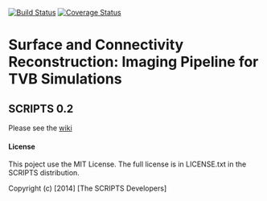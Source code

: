 [![Build Status](https://travis-ci.org/timpx/scripts.svg?branch=nipype)](https://travis-ci.org/timpx/scripts)
[![Coverage Status](https://coveralls.io/repos/timpx/scripts/badge.svg?branch=nipype&service=github)](https://coveralls.io/github/timpx/scripts?branch=nipype)

# Surface and Connectivity Reconstruction: Imaging Pipeline for TVB Simulations
## SCRIPTS 0.2
 
Please see the [wiki](https://github.com/timpx/scripts/wiki)

#### License
This poject use the MIT License.
The full license is in LICENSE.txt in the SCRIPTS distribution.

Copyright (c) [2014] [The SCRIPTS Developers]


